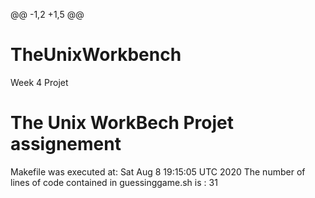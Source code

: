 @@ -1,2 +1,5 @@
# TheUnixWorkbench
Week 4 Projet
# The Unix WorkBech Projet assignement
Makefile was executed at: 
Sat Aug 8 19:15:05 UTC 2020
The number of lines of code contained in guessinggame.sh is :
31
